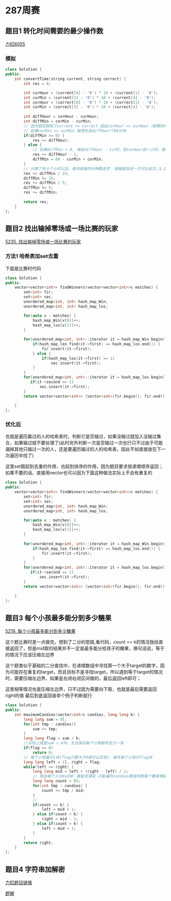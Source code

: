 <p id="周赛287"></p>

# 287周赛  



## 题目1  转化时间需要的最少操作数  

[力扣6055](https://leetcode-cn.com/problems/minimum-number-of-operations-to-convert-time/)  


### 模拟   

```cpp
class Solution {
public:
    int convertTime(string current, string correct) {
        int res = 0;

        int curHour = (current[0] - '0') * 10 + (current[1] - '0');
        int curMin = (current[3] - '0') * 10 + (current[4] - '0');
        int corHour = (correct[0] - '0') * 10 + (correct[1] - '0');
        int corMin = (correct[3] - '0') * 10 + (correct[4] - '0');
        
        int diffHour = corHour - curHour;
        int diffMin = corMin - curMin;
        // 因为题目限制了current <= correct 因此corHour >= curHour（相等的时候一定有 corMin >= curMin）
        // 如果corMin >= curMin 就得先走diffHour个60分钟
        if(diffMin >= 0) {
            res += diffHour;
        } else {
            // 如果diffMin < 0, 得走diffHour - 1小时，到corHour前一小时，再计算还差多少分钟，此时还差60 - curMin到达corHour，然后再加corMin即可
            res += diffHour - 1;
            diffMin = 60 - curMin + corMin;   
        }
        // 计算了多少个小时以后，再将相差的分钟数走完  根据题目说一次可以走15,5,1分钟，则先看有多少个15分钟，然后取余，取余的结果再看有几个5分钟，再取余，加上最后取余的结果即可  
        res += diffMin / 15;
        diffMin %= 15;
        res += diffMin / 5;
        diffMin %= 5;
        res += diffMin;
        
        return res;
    }
};
```

## 题目2  找出输掉零场或一场比赛的玩家

[5235. 找出输掉零场或一场比赛的玩家](https://leetcode-cn.com/problems/find-players-with-zero-or-one-losses//)  


### 方法1 哈希表加set去重  

下面是比赛时代码  

```cpp
class Solution {
public:
    vector<vector<int>> findWinners(vector<vector<int>>& matches) {
        set<int> fir;
        set<int> sec;
        unordered_map<int, int> hash_map_Win;
        unordered_map<int, int> hash_map_los;

        for(auto v : matches) {
            hash_map_Win[v[0]]++;
            hash_map_los[v[1]]++;
        }
        
        for(unordered_map<int, int>::iterator it = hash_map_Win.begin(); it != hash_map_Win.end(); ++it) {
            if(hash_map_los.find(it->first) == hash_map_los.end()) {
                fir.insert(it->first);
            } else {
                if(hash_map_los[it->first] == 1)
                    sec.insert(it->first);
            }  
        }
        for(unordered_map<int, int>::iterator it = hash_map_los.begin(); it != hash_map_los.end(); ++it) {
           if(it->second == 1)
               sec.insert(it->first);
        }
        return vector<vector<int>> {vector<int>(fir.begin(), fir.end()), vector<int>(sec.begin(), sec.end())};
        
    }
};
```


### 优化后  

也就是遍历赢过的人的哈希表时，判断它是否输过，如果没输过就加入没输过集合，如果输过就不要处理了(此时另外判断一次是否输过一次也行只不过由于可能漏掉其他只输过一次的人，还是要遍历输过的人的哈希表，因此不如直接放在下一次遍历中找了) 

这里set既起到去重的作用，也起到排序的作用，因为题目要求按递增顺序返回； 如果不要的话，直接用vector也可以因为下面这种做法实际上不会有重复的

```cpp
class Solution {
public:
    vector<vector<int>> findWinners(vector<vector<int>>& matches) {
        set<int> fir;
        set<int> sec;
        unordered_map<int, int> hash_map_Win;
        unordered_map<int, int> hash_map_los;

        for(auto v : matches) {
            hash_map_Win[v[0]]++;
            hash_map_los[v[1]]++;
        }
        
        for(unordered_map<int, int>::iterator it = hash_map_Win.begin(); it != hash_map_Win.end(); ++it) {
            if(hash_map_los.find(it->first) == hash_map_los.end()) {
                fir.insert(it->first);
            } 
        }
        for(unordered_map<int, int>::iterator it = hash_map_los.begin(); it != hash_map_los.end(); ++it) {
           if(it->second == 1)
               sec.insert(it->first);
        }
        return vector<vector<int>> {vector<int>(fir.begin(), fir.end()), vector<int>(sec.begin(), sec.end())};
        
    }
};
```


## 题目3  每个小孩最多能分到多少糖果

[5219. 每个小孩最多能分到多少糖果](https://leetcode-cn.com/problems/maximum-candies-allocated-to-k-children/)  

这个题比赛时差一点做完，想到了二分的思路,看代码，count == k的情况我给直接返回了，但是mid取的结果并不一定是最多能分给孩子的糖果，换句话说，等于的情况下应该压缩左边界

这个题类似于基础的二分查找中，在递增数组中寻找第一个大于target的数字，因为可能存在重复的target，而且目标不是寻找target，所以遇到等于target的情况时，需要压缩左边界，如果是左闭右闭区间做的，最后返回left即可；  

这里相等情况也是压缩左边界，只不过因为需要向下取，也就是最后需要返回right的值  最后到底返回谁举个例子判断就行  


```cpp
class Solution {
public:
    int maximumCandies(vector<int>& candies, long long k) {
        long long sum = 0l;
        for(int tmp : candies){
            sum += tmp;
        }
        long long flag = sum / k;
        //实际上就是sum < k时，无法保证每个小孩都有至少一块
        if(flag == 0)
            return 0;
        // 每个小孩最少1块(flag只要大于0就可以实现)，最多每个小孩分flag块
        long long left = 1l, right = flag;
        while(left <= right) {
            long long mid = left + (right - left) / 2;
            // 假设每个人分mid块，看能否满足 只能遍历candies数组判断每个糖果堆能分出几个mid，最后看是否够k个 
            long long count = 0l;
            for(int tmp : candies) {
                count += tmp / mid;
            }
            //
            if(count == k) {
                left = mid + 1;
            } else if(count < k) {
                right = mid - 1;
            } else if(count > k) {
                left = mid + 1;
            }
        }
        return right;
    }
};
```

## 题目4 字符串加解密  

[力扣题目链接](https://leetcode-cn.com/problems/encrypt-and-decrypt-strings/)   


[题解](doc/leedcode题解/字符串/hard/2227.加密解密字符串.md#加密解密字符串)